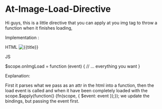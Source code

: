 # At-Image-Load-Directive

Hi guys, this is a little directive that you can apply at you img tag to throw a function when it finishes loading, 

Implementation :

HTML
<img img-load="onImgLoad($event)" src="{{img}}" alt="{{title}}" />

JS

$scope.onImgLoad = function (event) {
    // ... everything you want
}

Explanation:

First it parses what we pass as an attr in the html into a function, then the load event is called and when it have been completely loaded with the scope.$apply(function() {fn(scope, { $event: event });}); we update the bindings, but passing the event first.
